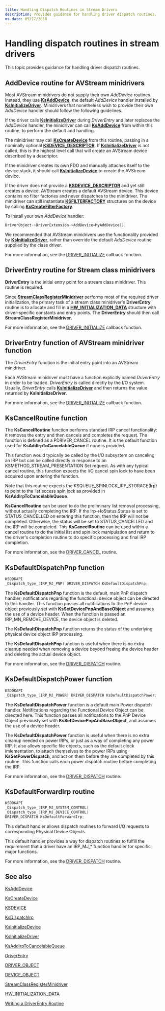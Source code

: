 ```yaml
---
title: Handling Dispatch Routines in Stream Drivers
description: Provides guidance for handling driver dispatch routines.
ms.date: 05/17/2018
---
```


# Handling dispatch routines in stream drivers

This topic provides guidance for handling driver dispatch routines.

## AddDevice routine for AVStream minidrivers

Most AVStream minidrivers do not supply their own *AddDevice* routines. Instead, they use [**KsAddDevice**](/windows-hardware/drivers/ddi/ks/nf-ks-ksadddevice), the default *AddDevice* handler installed by [**KsInitializeDriver**](/windows-hardware/drivers/ddi/ks/nf-ks-ksinitializedriver). Minidrivers that nonetheless wish to provide their own *AddDevice* handler should follow the following guidelines.

If the driver calls [**KsInitializeDriver**](/windows-hardware/drivers/ddi/ks/nf-ks-ksinitializedriver) during *DriverEntry* and later replaces the *AddDevice* handler, the minidriver can call [**KsAddDevice**](/windows-hardware/drivers/ddi/ks/nf-ks-ksadddevice) from within this routine, to perform the default add handling.

The minidriver may call [**KsCreateDevice**](/windows-hardware/drivers/ddi/ks/nf-ks-kscreatedevice) from this routine, passing in a nominally optional [**KSDEVICE\_DESCRIPTOR**](/windows-hardware/drivers/ddi/ks/ns-ks-_ksdevice_descriptor). If [**KsInitializeDriver**](/windows-hardware/drivers/ddi/ks/nf-ks-ksinitializedriver) is not called, this is the highest level call that will create an AVStream device described by a descriptor.

If the minidriver creates its own FDO and manually attaches itself to the device stack, it should call [**KsInitializeDevice**](/windows-hardware/drivers/ddi/ks/nf-ks-ksinitializedevice) to create the AVStream device.

If the driver does not provide a [**KSDEVICE\_DESCRIPTOR**](/windows-hardware/drivers/ddi/ks/ns-ks-_ksdevice_descriptor) and yet still creates a device, AVStream creates a default AVStream device. This device contains no filter factories and never dispatches to the minidriver. The minidriver can still instantiate [**KSFILTERFACTORY**](/windows-hardware/drivers/ddi/ks/ns-ks-_ksfilterfactory) structures on the device by calling [**KsCreateFilterFactory**](/windows-hardware/drivers/ddi/ks/nf-ks-kscreatefilterfactory).

To install your own *AddDevice* handler:

```cpp
DriverObject->DriverExtension->AddDevice=MyAddDevice();
```
We recommended that AVStream minidrivers use the functionality provided by [**KsInitializeDriver**](/windows-hardware/drivers/ddi/ks/nf-ks-ksinitializedriver), rather than override the default *AddDevice* routine supplied by the class driver.

For more information, see the [DRIVER_INITIALIZE](/windows-hardware/drivers/ddi/wdm/nc-wdm-driver_initialize) callback function.

## DriverEntry routine for Stream class minidrivers

**DriverEntry** is the initial entry point for a stream class minidriver. This routine is required.

Since [**StreamClassRegisterMinidriver**](/windows-hardware/drivers/ddi/strmini/nf-strmini-streamclassregisteradapter) performs most of the required driver initialization, the primary task of a stream class minidriver's **DriverEntry** routine is to allocate and fill in a [**HW\_INITIALIZATION\_DATA**](/windows-hardware/drivers/ddi/strmini/ns-strmini-_hw_initialization_data) structure with driver-specific constants and entry points. The **DriverEntry** should then call **StreamClassRegisterMinidriver**.

For more information, see the [DRIVER_INITIALIZE](/windows-hardware/drivers/ddi/wdm/nc-wdm-driver_initialize) callback function.

## DriverEntry function of AVStream minidriver function

The *DriverEntry* function is the initial entry point into an AVStream minidriver.

Each AVStream minidriver must have a function explicitly named *DriverEntry* in order to be loaded. *DriverEntry* is called directly by the I/O system. Usually, *DriverEntry* calls [**KsInitializeDriver**](/windows-hardware/drivers/ddi/ks/nf-ks-ksinitializedriver) and then returns the value returned by **KsInitializeDriver**.

For more information, see the [DRIVER_INITIALIZE](/windows-hardware/drivers/ddi/wdm/nc-wdm-driver_initialize) callback function.

## KsCancelRoutine function

The **KsCancelRoutine** function performs standard IRP cancel functionality: it removes the entry and then cancels and completes the request. The function is defined as a PDRIVER\_CANCEL routine. It is the default function used for **KsAddIrpToCancelableQueue** if none is provided.

This function would typically be called by the I/O subsystem on canceling an IRP but can be called directly in response to an KSMETHOD\_STREAM\_PRESENTATION Set request. As with any typical cancel routine, this function expects the I/O cancel spin lock to have been acquired upon entering the function.

Note that this routine expects the KSQUEUE\_SPINLOCK\_IRP\_STORAGE(Irp) to point to the list access spin lock as provided in **KsAddIrpToCancelableQueue**.

**KsCancelRoutine** can be used to do the preliminary list removal processing, without actually completing the IRP. If the Irp-&gt;IoStatus.Status is set to STATUS\_CANCELLED on entering this function, then the IRP will not be completed. Otherwise, the status will be set to STATUS\_CANCELLED and the IRP will be completed. This **KsCancelRoutine** can be used within a cancel routine to do the initial list and spin lock manipulation and return to the driver's completion routine to do specific processing and final IRP completion.

For more information, see the [DRIVER_CANCEL](/windows-hardware/drivers/ddi/wdm/nc-wdm-driver_cancel) routine.

## KsDefaultDispatchPnp function

```cpp
KSDDKAPI
_Dispatch_type_(IRP_MJ_PNP) DRIVER_DISPATCH KsDefaultDispatchPnp;
```

The **KsDefaultDispatchPnp** function is the default, main PnP dispatch handler; notifications regarding the functional device object can be directed to this handler. This function passes all notifications to the PnP device object previously set with **KsSetDevicePnpAndBaseObject** and assumes the use of a device header. When the function is passed an IRP\_MN\_REMOVE\_DEVICE, the device object is deleted.

The **KsDefaultDispatchPnp** function returns the status of the underlying physical device object IRP processing.

The **KsDefaultDispatchPnp** function is useful when there is no extra cleanup needed when removing a device beyond freeing the device header and deleting the actual device object.

For more information, see the [DRIVER_DISPATCH](/windows-hardware/drivers/ddi/wdm/nc-wdm-driver_dispatch) routine.


## KsDefaultDispatchPower function

```cpp
KSDDKAPI
_Dispatch_type_(IRP_MJ_POWER) DRIVER_DISPATCH KsDefaultDispatchPower;
```

The **KsDefaultDispatchPower** function is a default main Power dispatch handler. Notifications regarding the Functional Device Object can be directed here. This function passes all notifications to the PnP Device Object previously set with **KsSetDevicePnpAndBaseObject**, and assumes the use of a device header.

The **KsDefaultDispatchPower** function is useful when there is no extra cleanup needed on power IRPs, or just as a way of completing any power IRP. It also allows specific file objects, such as the default clock imlementation, to attach themselves to the power IRPs using **KsSetPowerDispatch**, and act on them before they are completed by this routine. This function calls each power dispatch routine before completing the IRP.

For more information, see the [DRIVER_DISPATCH](/windows-hardware/drivers/ddi/wdm/nc-wdm-driver_dispatch) routine.

## KsDefaultForwardIrp routine

```cpp
KSDDKAPI
_Dispatch_type_(IRP_MJ_SYSTEM_CONTROL)
_Dispatch_type_(IRP_MJ_DEVICE_CONTROL)
DRIVER_DISPATCH KsDefaultForwardIrp;
```

This default handler allows dispatch routines to forward I/O requests to corresponding Physical Device Objects.

This default handler provides a way for dispatch routines to fulfill the requirement that a driver have an IRP\_MJ\_\* function handler for specific major functions.

For more information, see the [DRIVER_DISPATCH](/windows-hardware/drivers/ddi/wdm/nc-wdm-driver_dispatch) routine.

## See also

[KsAddDevice](/windows-hardware/drivers/ddi/ks/nf-ks-ksadddevice)

[KsCreateDevice](/windows-hardware/drivers/ddi/ks/nf-ks-kscreatedevice)

[KSDEVICE](/windows-hardware/drivers/ddi/ks/ns-ks-_ksdevice)

[KsDispatchIrp](/windows-hardware/drivers/ddi/ks/nf-ks-ksdispatchirp)

[KsInitializeDevice](/windows-hardware/drivers/ddi/ks/nf-ks-ksinitializedevice)

[KsInitializeDriver](/windows-hardware/drivers/ddi/ks/nf-ks-ksinitializedriver)

[KsAddIrpToCancelableQueue](/windows-hardware/drivers/ddi/ks/nf-ks-ksaddirptocancelablequeue)

[DriverEntry](/windows-hardware/drivers/ddi/wdm/nc-wdm-driver_initialize)

[DRIVER\_OBJECT](/windows-hardware/drivers/ddi/wdm/ns-wdm-_driver_object)

[DEVICE\_OBJECT](/windows-hardware/drivers/ddi/wdm/ns-wdm-_device_object)

[StreamClassRegisterMinidriver](/windows-hardware/drivers/ddi/strmini/nf-strmini-streamclassregisteradapter)

[HW\_INITIALIZATION\_DATA](/windows-hardware/drivers/ddi/strmini/ns-strmini-_hw_initialization_data)

[Writing a DriverEntry Routine](../kernel/writing-a-driverentry-routine.md)
